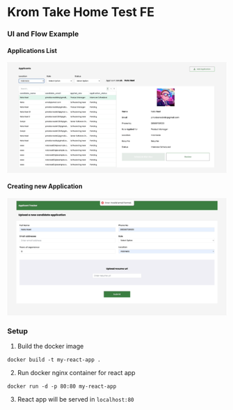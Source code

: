 # Krom Take Home Test FE

### UI and Flow Example

#### Applications List

![aplications list](./docs/application%20list.gif)

#### Creating new Application

![create](./docs/create.gif)

### Setup

1. Build the docker image

```
docker build -t my-react-app .
```

2. Run docker nginx container for react app

```
docker run -d -p 80:80 my-react-app
```

3. React app will be served in `localhost:80`
